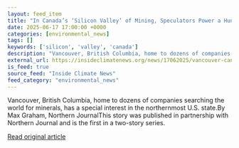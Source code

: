 ```yaml
---
layout: feed_item
title: "In Canada’s ‘Silicon Valley’ of Mining, Speculators Power a Hunt for Alaska’s Minerals"
date: 2025-06-17 17:00:00 +0000
categories: [environmental_news]
tags: []
keywords: ['silicon', 'valley', 'canada']
description: "Vancouver, British Columbia, home to dozens of companies searching the world for minerals, has a special interest in the northernmost U"
external_url: https://insideclimatenews.org/news/17062025/vancouver-canada-mining-speculators-hunt-alaska-minerals/
is_feed: true
source_feed: "Inside Climate News"
feed_category: "environmental_news"
---
```


Vancouver, British Columbia, home to dozens of companies searching the world for minerals, has a special interest in the northernmost U.S. state.By Max Graham, Northern JournalThis story was published in partnership with Northern Journal and is the first in a two-story series.

[Read original article](https://insideclimatenews.org/news/17062025/vancouver-canada-mining-speculators-hunt-alaska-minerals/)
